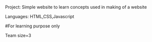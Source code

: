 Project: Simple website to learn concepts used in making of a website 

Languages: HTML,CSS,Javascript

#For learning purpose only

Team size=3